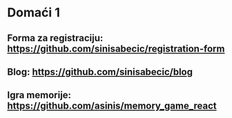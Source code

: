 # Domaći 1
## Forma za registraciju: https://github.com/sinisabecic/registration-form
## Blog: https://github.com/sinisabecic/blog
## Igra memorije: https://github.com/asinis/memory_game_react
